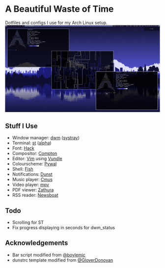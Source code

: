 # A Beautiful Waste of Time
Dotfiles and configs I use for my Arch Linux setup.
![Screenshot](/sshot.png)
## Stuff I Use
- Window manager: [dwm](https://dwm.suckless.org/) ([systray](https://dwm.suckless.org/patches/systray/))
- Terminal: [st](https://st.suckless.org/) ([alpha](https://st.suckless.org/patches/alpha/))
- Font: [Hack](https://github.com/source-foundry/Hack)
- Compositor: [Compton](https://github.com/chjj/compton)
- Editor: [Vim](https://github.com/vim/vim) using [Vundle](https://github.com/VundleVim/Vundle.vim)
- Colourscheme: [Pywal](https://github.com/dylanaraps/pywal)
- Shell: [Fish](https://github.com/fish-shell/fish-shell)
- Notifications: [Dunst](https://github.com/dunst-project/dunst)
- Music player: [Cmus](https://github.com/cmus/cmus)
- Video player: [mpv](https://github.com/mpv-player/mpv)
- PDF viewer: [Zathura](https://git.pwmt.org/pwmt/zathura)
- RSS reader: [Newsboat](https://github.com/newsboat/newsboat)
## Todo
- Scrolling for ST
- Fix progress displaying in seconds for dwm_status
## Acknowledgements
- Bar script modified from [@boylemic](https://github.com/boylemic/configs/blob/master/dwm_status)
- dunstrc template modified from [@GloverDonovan](https://github.com/GloverDonovan/dotfiles/blob/eff7623a9a2e9c7ccedb2c95a1730ac4d523ed9c/wal/.config/wal/templates/dunstrc)
